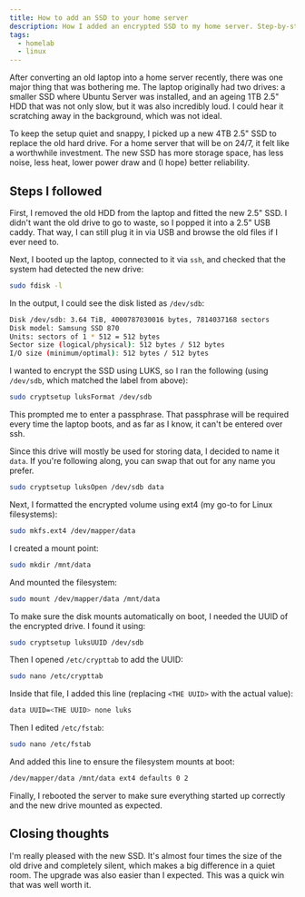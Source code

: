 ```yaml
---
title: How to add an SSD to your home server
description: How I added an encrypted SSD to my home server. Step-by-step installation and setup.
tags:
  - homelab
  - linux
---
```


After converting an old laptop into a home server recently, there was one major thing that was bothering me. The laptop originally had two drives: a smaller SSD where Ubuntu Server was installed, and an ageing 1TB 2.5" HDD that was not only slow, but it was also incredibly loud. I could hear it scratching away in the background, which was not ideal.

To keep the setup quiet and snappy, I picked up a new 4TB 2.5" SSD to replace the old hard drive. For a home server that will be on 24/7, it felt like a worthwhile investment. The new SSD has more storage space, has less noise, less heat, lower power draw and (I hope) better reliability.

## Steps I followed

First, I removed the old HDD from the laptop and fitted the new 2.5" SSD. I didn't want the old drive to go to waste, so I popped it into a 2.5" USB caddy. That way, I can still plug it in via USB and browse the old files if I ever need to.

Next, I booted up the laptop, connected to it via `ssh`, and checked that the system had detected the new drive:

```bash
sudo fdisk -l
```

In the output, I could see the disk listed as `/dev/sdb`:

```bash
Disk /dev/sdb: 3.64 TiB, 4000787030016 bytes, 7814037168 sectors
Disk model: Samsung SSD 870
Units: sectors of 1 * 512 = 512 bytes
Sector size (logical/physical): 512 bytes / 512 bytes
I/O size (minimum/optimal): 512 bytes / 512 bytes
```

I wanted to encrypt the SSD using LUKS, so I ran the following (using `/dev/sdb`, which matched the label from above):

```bash
sudo cryptsetup luksFormat /dev/sdb
```

This prompted me to enter a passphrase. That passphrase will be required every time the laptop boots, and as far as I know, it can't be entered over ssh.

Since this drive will mostly be used for storing data, I decided to name it `data`. If you're following along, you can swap that out for any name you prefer.

```bash
sudo cryptsetup luksOpen /dev/sdb data
```

Next, I formatted the encrypted volume using ext4 (my go-to for Linux filesystems):

```bash
sudo mkfs.ext4 /dev/mapper/data
```

I created a mount point:

```bash
sudo mkdir /mnt/data
```

And mounted the filesystem:

```bash
sudo mount /dev/mapper/data /mnt/data
```

To make sure the disk mounts automatically on boot, I needed the UUID of the encrypted drive. I found it using:

```bash
sudo cryptsetup luksUUID /dev/sdb
```

Then I opened `/etc/crypttab` to add the UUID:

```bash
sudo nano /etc/crypttab
```

Inside that file, I added this line (replacing `<THE UUID>` with the actual value):

```bash
data UUID=<THE UUID> none luks
```

Then I edited `/etc/fstab`:

```bash
sudo nano /etc/fstab
```

And added this line to ensure the filesystem mounts at boot:

```bash
/dev/mapper/data /mnt/data ext4 defaults 0 2
```

Finally, I rebooted the server to make sure everything started up correctly and the new drive mounted as expected.

## Closing thoughts

I'm really pleased with the new SSD. It's almost four times the size of the old drive and completely silent, which makes a big difference in a quiet room. The upgrade was also easier than I expected. This was a quick win that was well worth it.
